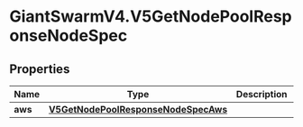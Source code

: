 # GiantSwarmV4.V5GetNodePoolResponseNodeSpec

## Properties
Name | Type | Description | Notes
------------ | ------------- | ------------- | -------------
**aws** | [**V5GetNodePoolResponseNodeSpecAws**](V5GetNodePoolResponseNodeSpecAws.md) |  | [optional] 


